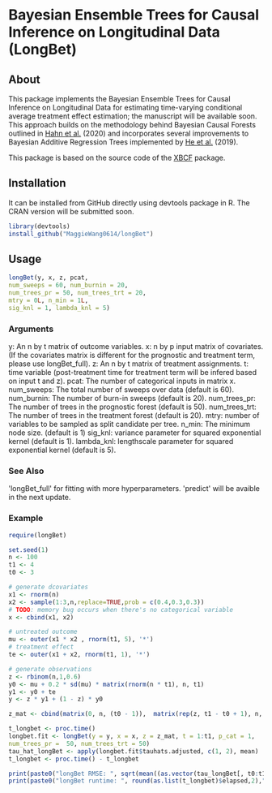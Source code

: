 # Bayesian Ensemble Trees for Causal Inference on Longitudinal Data (LongBet)

## About

This package implements the Bayesian Ensemble Trees for Causal Inference on 
Longitudinal Data for estimating time-varying conditional average treatment effect 
estimation; the manuscript will be available soon. 
This approach builds on the methodology behind Bayesian Causal Forests outlined 
in [Hahn et al.](https://projecteuclid.org/euclid.ba/1580461461) (2020) and 
incorporates several improvements to Bayesian Additive Regression Trees 
implemented by [He et al.](http://proceedings.mlr.press/v89/he19a.html) (2019).

This package is based on the source code of the [XBCF](https://github.com/socket778/XBCF) 
package.

## Installation
It can be installed from GitHub directly using devtools package in R. The CRAN version will be submitted soon.

```R
library(devtools)
install_github("MaggieWang0614/longBet")
```

## Usage
```R
longBet(y, x, z, pcat, 
num_sweeps = 60, num_burnin = 20,
num_trees_pr = 50, num_trees_trt = 20,
mtry = 0L, n_min = 1L,
sig_knl = 1, lambda_knl = 5)
```

### Arguments
y: An n by t matrix of outcome variables.
x: n by p input matrix of covariates. (If the covariates matrix is different for the prognostic and treatment term, please use longBet_full).
z: An n by t matrix of treatment assignments.
t: time variable (post-treatment time for treatment term will be infered based on input t and z).
pcat: The number of categorical inputs in matrix x.
num_sweeps: The total number of sweeps over data (default is 60).
num_burnin: The number of burn-in sweeps (default is 20).
num_trees_pr: The number of trees in the prognostic forest (default is 50).
num_trees_trt: The number of trees in the treatment forest (default is 20).
mtry: number of variables to be sampled as split candidate per tree.
n_min: The minimum node size. (default is 1)
sig_knl: variance parameter for squared exponential kernel (default is 1).
lambda_knl: lengthscale parameter for squared exponential kernel (default is 5).

### See Also
'longBet_full' for fitting with more hyperparameters.
'predict' will be avaible in the next update.

### Example
```R
require(longBet)

set.seed(1)
n <- 100
t1 <- 4
t0 <- 3

# generate dcovariates
x1 <- rnorm(n)
x2 <- sample(1:3,n,replace=TRUE,prob = c(0.4,0.3,0.3))
# TODO: memory bug occurs when there's no categorical variable 
x <- cbind(x1, x2)

# untreated outcome
mu <- outer(x1 * x2 , rnorm(t1, 5), '*')
# treatment effect
te <- outer(x1 + x2, rnorm(t1, 1), '*')

# generate observations
z <- rbinom(n,1,0.6)
y0 <- mu + 0.2 * sd(mu) * matrix(rnorm(n * t1), n, t1)
y1 <- y0 + te
y <- z * y1 + (1 - z) * y0

z_mat <- cbind(matrix(0, n, (t0 - 1)),  matrix(rep(z, t1 - t0 + 1), n, t1 - t0 + 1))

t_longbet <- proc.time()
longbet.fit <- longBet(y = y, x = x, z = z_mat, t = 1:t1, p_cat = 1,
num_trees_pr =  50, num_trees_trt = 50)
tau_hat_longBet <- apply(longbet.fit$tauhats.adjusted, c(1, 2), mean)
t_longbet <- proc.time() - t_longbet

print(paste0("longBet RMSE: ", sqrt(mean((as.vector(tau_longBet[, t0:t1]) - as.vector(te[,t0:t1]))^2))))
print(paste0("longBet runtime: ", round(as.list(t_longbet)$elapsed,2)," seconds"))

```

